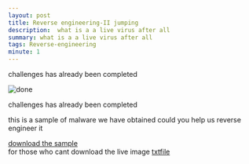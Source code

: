 ```yaml
---
layout: post
title: Reverse engineering-II jumping 
description:  what is a a live virus after all 
summary: what is a a live virus after all 
tags: Reverse-engineering 
minute: 1
---
```


challenges has already been completed<br>

<img src="https://raw.githubusercontent.com/pankace/violet-rabbit-v2/master/problems.jpg?token=AKUHUPTLZMOG2NEMZ4KVU4DA6DXYA" alt="done">

challenges has already been completed<br>

this is a sample of malware we have obtained could you help us reverse engineer it 

[download the sample](https://pankace.github.io/violet-rabbit-v2/files/Reverse-engineering-III/malware.vbs)
<br>
for those who cant download the live image [txtfile](https://pankace.github.io/violet-rabbit-v2/files/Reverse-engineering-III/thecode.txt)
